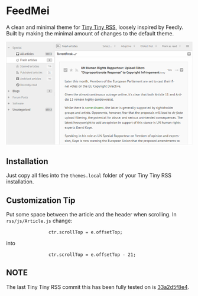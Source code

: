 # FeedMei
A clean and minimal theme for [Tiny Tiny RSS](https://tt-rss.org), loosely inspired by Feedly. Built by making the minimal amount of changes to the default theme.

![Screenshot](SCREENSHOT.png)

## Installation
Just copy all files into the `themes.local` folder of your Tiny Tiny RSS installation.

## Customization Tip
Put some space between the article and the header when scrolling. In `rss/js/Article.js` change:
```
				ctr.scrollTop = e.offsetTop;
```
into
```
				ctr.scrollTop = e.offsetTop - 21;
```

## NOTE
The last Tiny Tiny RSS commit this has been fully tested on is [33a2d5f8e4](https://git.tt-rss.org/fox/tt-rss/src/33a2d5f8e46681986a501143df835f94d5325466).